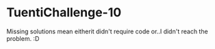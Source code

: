 # TuentiChallenge-10

Missing solutions mean eitherit didn't require code or..I didn't reach the problem. :D

